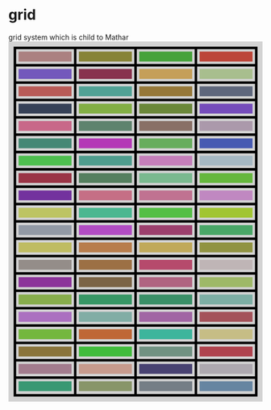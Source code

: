 # grid
grid system which is child to Mathar
![Example](https://github.com/ahmed4end/grid/blob/master/example.png)
